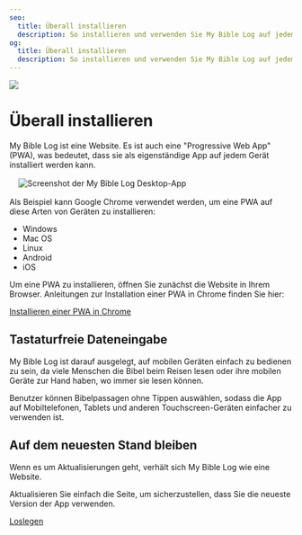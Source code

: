 ```yaml
---
seo:
  title: Überall installieren
  description: So installieren und verwenden Sie My Bible Log auf jedem Gerät
og:
  title: Überall installieren
  description: So installieren und verwenden Sie My Bible Log auf jedem Gerät
---
```


![](/share.jpg)

# Überall installieren

My Bible Log ist eine Website. Es ist auch eine "Progressive Web App" (PWA), was bedeutet, dass sie als eigenständige App auf jedem Gerät installiert werden kann.

<div style="margin: 1rem">
  <img alt="Screenshot der My Bible Log Desktop-App" src="/screenshots/sc8-install-anywhere.jpg" />
</div>

Als Beispiel kann Google Chrome verwendet werden, um eine PWA auf diese Arten von Geräten zu installieren:

* Windows
* Mac OS
* Linux
* Android
* iOS

Um eine PWA zu installieren, öffnen Sie zunächst die Website in Ihrem Browser. Anleitungen zur Installation einer PWA in Chrome finden Sie hier:

[Installieren einer PWA in Chrome](https://support.google.com/chrome/answer/9658361)

## Tastaturfreie Dateneingabe

My Bible Log ist darauf ausgelegt, auf mobilen Geräten einfach zu bedienen zu sein, da viele Menschen die Bibel beim Reisen lesen oder ihre mobilen Geräte zur Hand haben, wo immer sie lesen können.

Benutzer können Bibelpassagen ohne Tippen auswählen, sodass die App auf Mobiltelefonen, Tablets und anderen Touchscreen-Geräten einfacher zu verwenden ist.

## Auf dem neuesten Stand bleiben

Wenn es um Aktualisierungen geht, verhält sich My Bible Log wie eine Website.

Aktualisieren Sie einfach die Seite, um sicherzustellen, dass Sie die neueste Version der App verwenden.

<div class="buttons">
  <a class="button is-light" href="/today">Loslegen</a>
</div>
